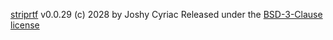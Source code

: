 [striprtf](https://github.com/joshy/striprtf) v0.0.29 (c) 2028 by Joshy Cyriac 
Released under the [BSD-3-Clause license](https://github.com/joshy/striprtf?tab=BSD-3-Clause-1-ov-file#readme)
